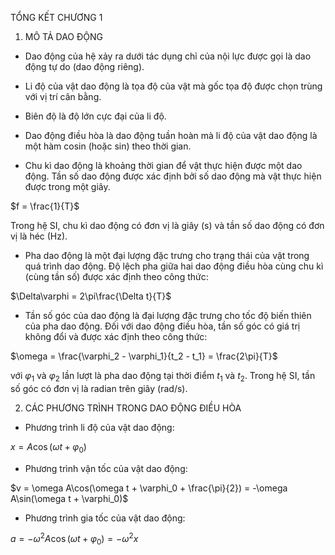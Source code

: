 TỔNG KẾT CHƯƠNG 1

1. MÔ TẢ DAO ĐỘNG

- Dao động của hệ xảy ra dưới tác dụng chỉ của nội lực được gọi là dao động tự do (dao động riêng).

- Li độ của vật dao động là tọa độ của vật mà gốc tọa độ được chọn trùng với vị trí cân bằng.

- Biên độ là độ lớn cực đại của li độ.

- Dao động điều hòa là dao động tuần hoàn mà li độ của vật dao động là một hàm cosin (hoặc sin) theo thời gian.

- Chu kì dao động là khoảng thời gian để vật thực hiện được một dao động. Tần số dao động được xác định bởi số dao động mà vật thực hiện được trong một giây.

$f = \frac{1}{T}$

Trong hệ SI, chu kì dao động có đơn vị là giây (s) và tần số dao động có đơn vị là héc (Hz).

- Pha dao động là một đại lượng đặc trưng cho trạng thái của vật trong quá trình dao động. Độ lệch pha giữa hai dao động điều hòa cùng chu kì (cùng tần số) được xác định theo công thức:

$\Delta\varphi = 2\pi\frac{\Delta t}{T}$

- Tần số góc của dao động là đại lượng đặc trưng cho tốc độ biến thiên của pha dao động. Đối với dao động điều hòa, tần số góc có giá trị không đổi và được xác định theo công thức:

$\omega = \frac{\varphi_2 - \varphi_1}{t_2 - t_1} = \frac{2\pi}{T}$

với $\varphi_1$ và $\varphi_2$ lần lượt là pha dao động tại thời điểm $t_1$ và $t_2$.
Trong hệ SI, tần số góc có đơn vị là radian trên giây (rad/s).

2. CÁC PHƯƠNG TRÌNH TRONG DAO ĐỘNG ĐIỀU HÒA

- Phương trình li độ của vật dao động:

$x = A\cos(\omega t + \varphi_0)$

- Phương trình vận tốc của vật dao động:

$v = \omega A\cos(\omega t + \varphi_0 + \frac{\pi}{2}) = -\omega A\sin(\omega t + \varphi_0)$

- Phương trình gia tốc của vật dao động:

$a = -\omega^2 A\cos(\omega t + \varphi_0) = -\omega^2 x$